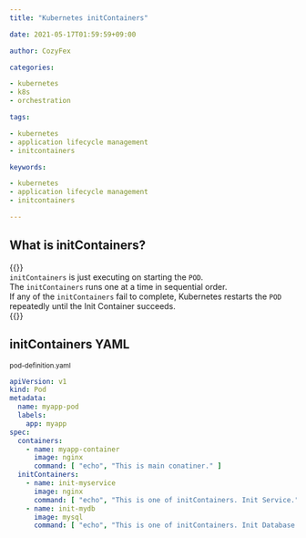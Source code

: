 ```yaml
---
title: "Kubernetes initContainers"

date: 2021-05-17T01:59:59+09:00

author: CozyFex

categories:

- kubernetes
- k8s
- orchestration

tags:

- kubernetes
- application lifecycle management
- initcontainers

keywords:

- kubernetes
- application lifecycle management
- initcontainers

---
```


## What is initContainers?

{{<admonition note initContainers true>}}  
`initContainers` is just executing on starting the `POD`.  
The `initContainers` runs one at a time in sequential order.  
If any of the `initContainers` fail to complete, Kubernetes restarts the `POD` repeatedly until the Init Container succeeds.  
{{</admonition>}}

## initContainers YAML

<sub>pod-definition.yaml</sub>

```yaml
apiVersion: v1
kind: Pod
metadata:
  name: myapp-pod
  labels:
    app: myapp
spec:
  containers:
    - name: myapp-container
      image: nginx
      command: [ "echo", "This is main conatiner." ]
  initContainers:
    - name: init-myservice
      image: nginx
      command: [ "echo", "This is one of initContainers. Init Service." ]
    - name: init-mydb
      image: mysql
      command: [ "echo", "This is one of initContainers. Init Database." ]
```